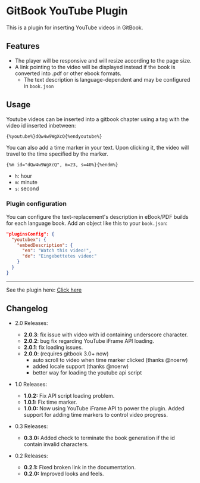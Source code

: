 GitBook YouTube Plugin
===

This is a plugin for inserting YouTube videos in GitBook.

## Features

* The player will be responsive and will resize according to the page size.
* A link pointing to the video will be displayed instead if the book is converted into .pdf or other ebook formats.
    * The text description is language-dependent and may be configured in `book.json`

## Usage

Youtube videos can be inserted into a gitbook chapter using a tag with the video id inserted inbetween:

```
{%youtube%}dQw4w9WgXcQ{%endyoutube%}
```

You can also add a time marker in your text. Upon clicking it, the video will travel to the time specified by the marker.

```
{%m id="dQw4w9WgXcQ", m=23, s=40%}{%endm%}
```

* ```h```: hour
* ```m```: minute
* ```s```: second

### Plugin configuration
You can configure the text-replacement's description in eBook/PDF builds for each language book.
Add an object like this to your `book.json`:

```json
"pluginsConfig": {
  "youtubex": {
    "embedDescription": {
      "en": "Watch this video!",
      "de": "Eingebettetes video:"
    }
  }
}
```

---

See the plugin here: [Click here](http://ymcatar.gitbooks.io/gitbook-test/content/testing_youtubex.html)

## Changelog

* 2.0 Releases:
  * **2.0.3**: fix issue with video with id containing underscore character.
  * **2.0.2**: bug fix regarding YouTube iFrame API loading.
  * **2.0.1**: fix loading issues.
  * **2.0.0**: (requires gitbook 3.0+ now)
    * auto scroll to video when time marker clicked (thanks @noerw)
    * added locale support (thanks @noerw)
    * better way for loading the youtube api script


* 1.0 Releases:
	* **1.0.2:** Fix API script loading problem.
	* **1.0.1:** Fix time marker.
	* **1.0.0:** Now using YouTube iFrame API to power the plugin. Added support for adding time markers to control video progress.


* 0.3 Releases:
	* **0.3.0:** Added check to terminate the book generation if the id contain invalid characters.


* 0.2 Releases:
	* **0.2.1:** Fixed broken link in the documentation.
	* **0.2.0:** Improved looks and feels.
